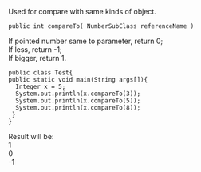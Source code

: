 Used for compare with same kinds of object.     

    public int compareTo( NumberSubClass referenceName )
    
If pointed number same to parameter, return 0;     
If less, return -1;    
If bigger, return 1.    

    public class Test{ 
    public static void main(String args[]){
      Integer x = 5;
      System.out.println(x.compareTo(3));
      System.out.println(x.compareTo(5));
      System.out.println(x.compareTo(8));            
     }
    }

   Result will be:    
   1   
   0   
  -1      

